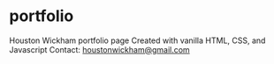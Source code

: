 # portfolio
Houston Wickham portfolio page
Created with vanilla HTML, CSS, and Javascript
Contact: houstonwickham@gmail.com